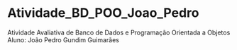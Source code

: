 # Atividade_BD_POO_Joao_Pedro
Atividade Avaliativa de Banco de Dados e Programação Orientada a Objetos
Aluno: João Pedro Gundim Guimarães
